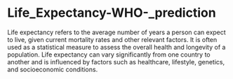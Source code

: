 # Life_Expectancy-WHO-_prediction
Life expectancy refers to the average number of years a person can expect to live, given current mortality rates and other relevant factors. It is often used as a statistical measure to assess the overall health and longevity of a population. Life expectancy can vary significantly from one country to another and is influenced by factors such as healthcare, lifestyle, genetics, and socioeconomic conditions.
